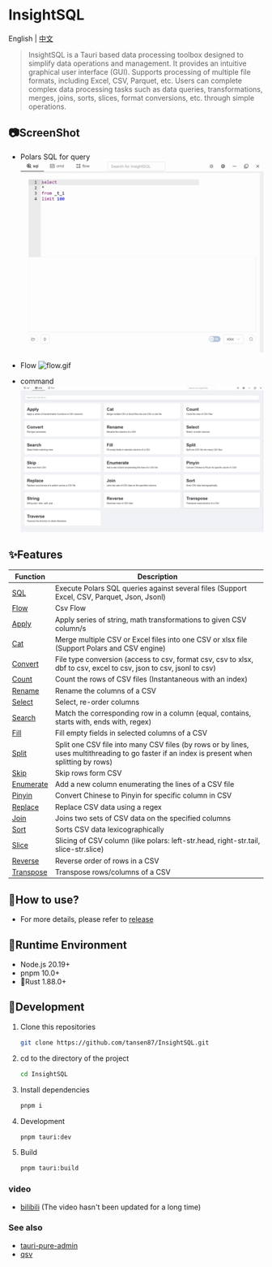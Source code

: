 <h1>InsightSQL</h1>

English | [中文](./README_CN.md)

> InsightSQL is a Tauri based data processing toolbox designed to simplify data operations and management. It provides an intuitive graphical user interface (GUI). Supports processing of multiple file formats, including Excel, CSV, Parquet, etc. Users can complete complex data processing tasks such as data queries, transformations, merges, joins, sorts, slices, format conversions, etc. through simple operations.


## 📷ScreenShot
* Polars SQL for query
  ![sqlp.gif](/docs/img/sqlp.gif)

* Flow
  ![flow.gif](/docs/img/flow.gif)

* command
  ![cmd.png](/docs/img/cmd.png)


## ✨Features
| Function | Description |
| ------- | ----------- |
| [SQL](./src-tauri/src/lib/cmd/sqlp.rs) | Execute Polars SQL queries against several files (Support Excel, CSV, Parquet, Json, Jsonl) |
| [Flow](./src-tauri/src/lib/flow/mod.rs) | Csv Flow |
| [Apply](./docs/) | Apply series of string, math transformations to given CSV column/s |
| [Cat](./docs/cat.md) | Merge multiple CSV or Excel files into one CSV or xlsx file (Support Polars and CSV engine) |
| [Convert](./src-tauri/src/lib/cmd/convert/mod.rs) | File type conversion (access to csv, format csv, csv to xlsx, dbf to csv, excel to csv, json to csv, jsonl to csv) |
| [Count](./docs/count.md) | Count the rows of CSV files (Instantaneous with an index) |
| [Rename](./docs/rename.md) | Rename the columns of a CSV |
| [Select](./docs/select.md) | Select, re-order columns |
| [Search](./docs/search.md) | Match the corresponding row in a column (equal, contains, starts with, ends with, regex) |
| [Fill](./docs/fill.md) | Fill empty fields in selected columns of a CSV |
| [Split](./docs/split.md) | Split one CSV file into many CSV files (by rows or by lines, uses multithreading to go faster if an index is present when splitting by rows) |
| [Skip](./docs/skip.md) | Skip rows form CSV |
| [Enumerate](./docs/enumerate.md) | Add a new column enumerating the lines of a CSV file |
| [Pinyin](./docs/pinyin.md) | Convert Chinese to Pinyin for specific column in CSV |
| [Replace](./docs/replace.md) | Replace CSV data using a regex |
| [Join](./docs/join.md) | Joins two sets of CSV data on the specified columns |
| [Sort](./docs/sort.md) | Sorts CSV data lexicographically |
| [Slice](./docs/str_slice.md) | Slicing of CSV column (like polars: left-str.head, right-str.tail, slice-str.slice) |
| [Reverse](./docs/reverse.md) | Reverse order of rows in a CSV |
| [Transpose](./docs/transpose.md) | Transpose rows/columns of a CSV |


## 🍖How to use?
* For more details, please refer to [release](https://github.com/tansen87/InsightSQL/releases/)


## 🏃‍Runtime Environment
* Node.js 20.19+
* pnpm 10.0+
* 🦀Rust 1.88.0+


## 🚀Development
1. Clone this repositories
   ```bash
   git clone https://github.com/tansen87/InsightSQL.git
   ```

2. cd to the directory of the project
   ```bash
   cd InsightSQL
   ```

3. Install dependencies
   ```bash
   pnpm i
   ```

4. Development
   ```bash
   pnpm tauri:dev
   ```

5. Build
   ```bash
   pnpm tauri:build
   ```


### video
* [bilibili](https://www.bilibili.com/video/BV1XS411c7zd/?spm_id_from=333.999.0.0&vd_source=5ee5270944c6e7a459e1311330bf455c) (The video hasn't been updated for a long time)


### See also
* [tauri-pure-admin](https://github.com/pure-admin/tauri-pure-admin)
* [qsv](https://github.com/jqnatividad/qsv)

